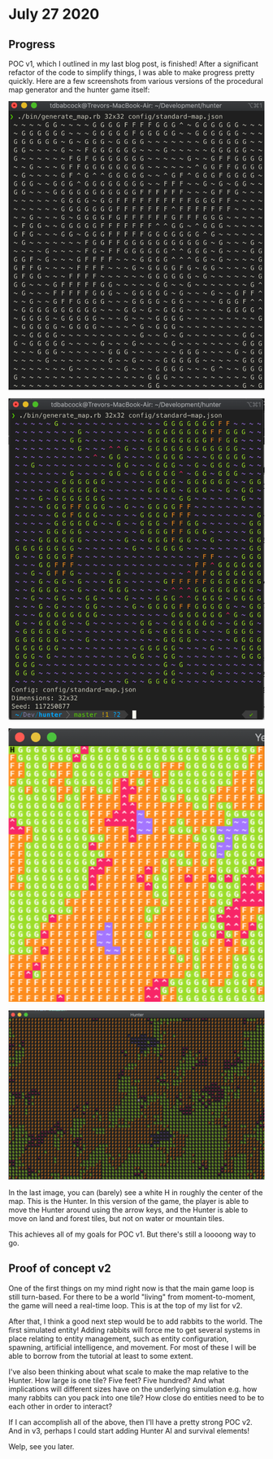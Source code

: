 # July 27 2020
## Progress
POC v1, which I outlined in my last blog post, is finished! After a significant refactor of the code to simplify things, I was able to make progress pretty quickly. Here are a few screenshots from various versions of the procedural map generator and the hunter game itself:

![](img/mapgen1.png)

![](img/mapgen2.png)

![](img/POCv0.png)

![](img/POCv1.png)

In the last image, you can (barely) see a white H in roughly the center of the map. This is the Hunter. In this version of the game, the player is able to move the Hunter around using the arrow keys, and the Hunter is able to move on land and forest tiles, but not on water or mountain tiles.

This achieves all of my goals for POC v1. But there's still a loooong way to go.

## Proof of concept v2
One of the first things on my mind right now is that the main game loop is still turn-based. For there to be a world "living" from moment-to-moment, the game will need a real-time loop. This is at the top of my list for v2.

After that, I think a good next step would be to add rabbits to the world. The first simulated entity! Adding rabbits will force me to get several systems in place relating to entity management, such as entity configuration, spawning, artificial intelligence, and movement. For most of these I will be able to borrow from the tutorial at least to some extent.

I've also been thinking about what scale to make the map relative to the Hunter. How large is one tile? Five feet? Five hundred? And what implications will different sizes have on the underlying simulation e.g. how many rabbits can you pack into one tile? How close do entities need to be to each other in order to interact?

If I can accomplish all of the above, then I'll have a pretty strong POC v2. And in v3, perhaps I could start adding Hunter AI and survival elements!

Welp, see you later.